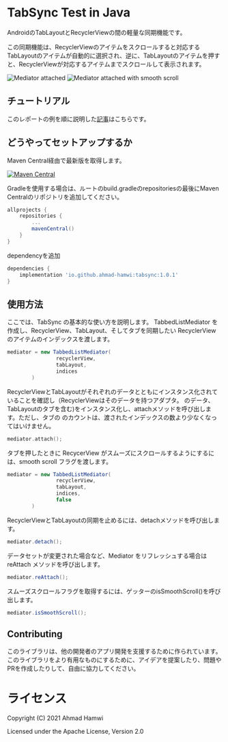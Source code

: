 # TabSync Test in Java #
AndroidのTabLayoutとRecyclerViewの間の軽量な同期機能です。

この同期機能は、RecyclerViewのアイテムをスクロールすると対応するTabLayoutのアイテムが自動的に選択され、逆に、TabLayoutのアイテムを押すと、RecyclerViewが対応するアイテムまでスクロールして表示されます。

![Mediator attached](https://media.giphy.com/media/T1cDzfvY3KzQn7kp5d/giphy.gif)
![Mediator attached with smooth scroll](https://media.giphy.com/media/MTS4wKN5EenEqgCPw7/giphy.gif)

## チュートリアル ##
このレポートの例を順に説明した[記事](https://ahmad-hamwi.medium.com/synchronize-recyclerview-with-tablayout-3c5da4f3b18b)はこちらです。

## どうやってセットアップするか ##
Maven Central経由で最新版を取得します。

[![Maven Central](https://maven-badges.herokuapp.com/maven-central/io.github.ahmad-hamwi/tabsync/badge.svg)](https://maven-badges.herokuapp.com/maven-central/io.github.ahmad-hamwi/tabsync)

Gradleを使用する場合は、ルートのbuild.gradleのrepositoriesの最後にMaven Centralのリポジトリを追加してください。

```groovy
allprojects {
    repositories {
        ...
        mavenCentral()
    }
}
```

dependencyを追加

```groovy
dependencies {
    implementation 'io.github.ahmad-hamwi:tabsync:1.0.1'
}
```

## 使用方法 ##
ここでは、TabSync の基本的な使い方を説明します。
TabbedListMediator を作成し、RecyclerView、TabLayout、そしてタブを同期したい RecyclerView のアイテムのインデックスを渡します。
```java
mediator = new TabbedListMediator(
                recyclerView,
                tabLayout,
                indices
        )
```
RecyclerViewとTabLayoutがそれぞれのデータとともにインスタンス化されていることを確認し（RecyclerViewはそのデータを持つアダプタ。
のデータ、TabLayoutのタブを含む)をインスタンス化し、attachメソッドを呼び出します。ただし、タブの
のカウントは、渡されたインデックスの数より少なくなってはいけません。

```kotlin
mediator.attach();
```
タブを押したときに RecycerView がスムーズにスクロールするようにするには、smooth scroll
フラグを渡します。

```java
mediator = new TabbedListMediator(
                recyclerView,
                tabLayout,
                indices,
                false
        )
```

RecyclerViewとTabLayoutの同期を止めるには、detachメソッドを呼び出します。

```java
mediator.detach();
```

データセットが変更された場合など、Mediator をリフレッシュする場合は reAttach メソッドを呼び出します。

```java
mediator.reAttach();
```

スムーズスクロールフラグを取得するには、ゲッターのisSmoothScroll()を呼び出します。

```java
mediator.isSmoothScroll();
```

## Contributing ##
このライブラリは、他の開発者のアプリ開発を支援するために作られています。このライブラリをより有用なものにするために、アイデアを提案したり、問題やPRを作成したりして、自由に協力してください。

# ライセンス

Copyright (C) 2021 Ahmad Hamwi

Licensed under the Apache License, Version 2.0